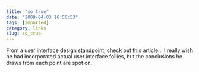 ```yaml
---
title: "so true"
date: "2008-04-03 16:56:53"
tags: [imported]
category: links
slug: so_true
---
```


From a user interface design standpoint, check out <a href="http://www.componenthouse.com/article-21">this</a> article... I really wish he had incorporated actual user interface follies, but the conclusions he draws from each point are spot on.
